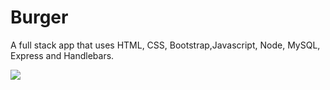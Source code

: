 # Burger
A full stack app that uses HTML, CSS, Bootstrap,Javascript, Node, MySQL, Express and Handlebars. 

<img src="/public/assets/images/burgervideo">